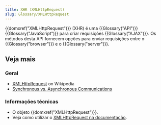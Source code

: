 ```yaml
---
title: XHR (XMLHttpRequest)
slug: Glossary/XMLHttpRequest
---
```


{{domxref("XMLHttpRequest")}} (XHR) é uma {{Glossary("API")}} {{Glossary("JavaScript")}} para criar requisições {{Glossary("AJAX")}}. Os métodos desta API fornecem opções para enviar requisições entre o {{Glossary("browser")}} e o {{Glossary("server")}}.

## Veja mais

### Geral

- [XMLHttpRequest](https://pt.wikipedia.org/wiki/XMLHttpRequest) on Wikipedia
- [Synchronous vs. Asynchronous Communications](http://peoplesofttutorial.com/difference-between-synchronous-and-asynchronous-messaging/)

### Informações técnicas

- O objeto {{domxref("XMLHttpRequest")}}.
- Veja como utilizar o [XMLHttpRequest na documentação](/pt-BR/docs/Web/API/XMLHttpRequest/Using_XMLHttpRequest).
